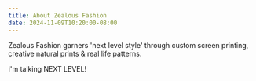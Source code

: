 ```yaml
---
title: About Zealous Fashion
date: 2024-11-09T10:20:00-08:00
---
```


Zealous Fashion garners 'next level style' through custom screen printing, creative natural prints & real life patterns.

<!--more-->

I'm talking NEXT LEVEL!
